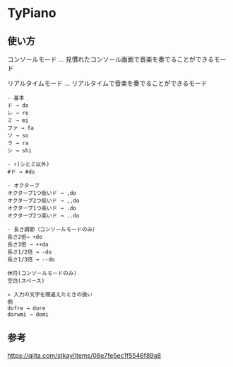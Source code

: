 # TyPiano

## 使い方
コンソールモード … 見慣れたコンソール画面で音楽を奏でることができるモード

リアルタイムモード … リアルタイムで音楽を奏でることができるモード

```
- 基本
ド → do
レ → re
ミ → mi
ファ → fa
ソ → so
ラ → ra
シ → shi

- ♯(シとミ以外)
#ド → #do

- オクターブ
オクターブ1つ低いド → ,do
オクターブ2つ低いド → ,,do
オクターブ1つ高いド → .do
オクターブ2つ高いド → ..do

- 長さ調節（コンソールモードのみ）
長さ2倍→ +do
長さ3倍 → ++do
長さ1/2倍 → -do
長さ1/3倍 → --do

休符(コンソールモードのみ)
空白(スペース)

✳︎ 入力の文字を間違えたときの扱い
例
dofre → dore
dorwmi → domi
```

## 参考
https://qiita.com/stkay/items/08e7fe5ec1f5546f89a8
